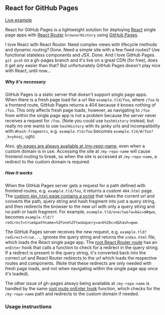 ## React for GitHub Pages
[Live example](http://react-github-pages.rafrex.com)  

React for GitHub Pages is a lightweight solution for deploying [React](https://github.com/facebook/react) single page apps with [React Router](https://github.com/reactjs/react-router) `browserHistory` using [GitHub Pages](https://pages.github.com/).

I love React with React Router. Need complex views with lifecycle methods and dynamic routing? Done. Need a simple site with a few fixed routes? Use functional stateless components and JSX. Done. And I love GitHub Pages. `git push` on a gh-pages branch and it's live on a great CDN (for free), does it get any easier than that? But unfortunately GitHub Pages doesn't play nice with React, until now...

##### Why it's necessary
GitHub Pages is a static server that doesn't support single page apps. When there is a fresh page load for a url like `example.tld/foo`, where `/foo` is a frontend route, GitHub Pages returns a 404 because it knows nothing of `/foo`. This only affects fresh page loads, however, as navigating to `/foo` from within the single page app is not a problem because the server never receives a request for `/foo`. (Note you could use `hashHistory` instead, but really no one wants to use `hashHistory` with its janky urls and incompatibility with `#hash-fragments`, e.g. `example.tld/foo` becomes `example.tld/#/foo?_k=yknaj`, ugh).

Also, [gh-pages are always available at /my-repo-name](https://help.github.com/articles/custom-domain-redirects-for-github-pages-sites/), even when a custom domain is in use. Accessing the site at `/my-repo-name` will cause frontend routing to break, so when the site is accessed at `/my-repo-name`, a redirect to the custom domain is required.

##### How it works
When the GitHub Pages server gets a request for a path defined with frontend routes, e.g. `example.tld/foo`, it returns a custom `404.html` page. The [custom `404.html` page contains a script](https://github.com/rafrex/react-github-pages/blob/gh-pages/404.html) that takes the current url and converts the path, query string and hash fragment into just a query string, and then redirects the browser to the new url with only a query string and no path or hash fragment. For example, `example.tld/one/two?a=b&c=d#qwe`, becomes `example.tld/?redirect=true&pathname=%2Fone%2Ftwo&query=a=b%26c=d&hash=qwe`.

The GitHub Pages server receives the new request, e.g. `example.tld?redirect=true...`, ignores the query string and returns the `index.html` file, which loads the React single page app. The [root React Router route][onEnterRedirect] has an `onEnter` hook that calls a function to check for a redirect in the query string. If a redirect is present in the query string, it's converted back into the correct url and React Router redirects to the url which loads the respective routes and components. (Note that these redirects are only needed with fresh page loads, and not when navigating within the single page app once it's loaded).

The other issue of gh-pages always being available at `/my-repo-name` is handled by the same [root route onEnter hook][onEnterRedirect] function, which checks for the `/my-repo-name` path and redirects to the custom domain if needed.

[onEnterRedirect]: https://github.com/rafrex/react-github-pages/blob/gh-pages/index.js#L85

### Usage instructions
